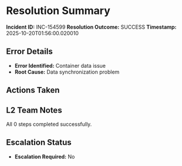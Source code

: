 # Resolution Summary

**Incident ID:** INC-154599
**Resolution Outcome:** SUCCESS
**Timestamp:** 2025-10-20T01:56:00.020010

## Error Details
- **Error Identified:** Container data issue
- **Root Cause:** Data synchronization problem

## Actions Taken


## L2 Team Notes
All 0 steps completed successfully.

## Escalation Status
- **Escalation Required:** No

